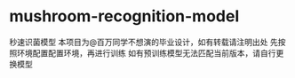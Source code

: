 # mushroom-recognition-model
秒速识菌模型
本项目为@百万同学不想演的毕业设计，如有转载请注明出处
先按照环境配置配置环境，再进行训练
如有预训练模型无法匹配当前版本，请自行更换模型